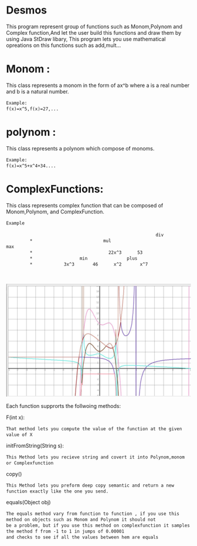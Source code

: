 # Desmos
This program represent group of functions such as Monom,Polynom and Complex function,And let the user build this functions and draw them by using Java StDraw libary, This program lets you use mathematical opreations on this functions such as add,mult...


#                                             Monom :
 This class represents a monom in the form of ax^b where a is a real number and b is a natural number.
```	
Example:	
f(x)=x^5,f(x)=27,...	
```
                                

# polynom :
This class represents a polynom which compose of monoms.
```	
Example:	
f(x)=x^5+x^4+34....	
```


 # ComplexFunctions:
This class represents complex function that can be composed of Monom,Polynom, and ComplexFunction.

```
Example
                       
                                                         div
		 *                           mul                            max
		 * 						       22x^3      53
		 *                  min               plus
		 *            3x^3       46      x^2       x^7   
   
   
```                      
       
   
  ![Test Image 1](Capture.JPG)

Each function supprorts the follwoing methods:	

  F(int x): 	
  ```  	
 That method lets you compute the value of the function at the given value of X	
 ```  	

initFromString(String s):	
 ``` 	
 This Method lets you recieve string and covert it into Polynom,monom or Complexfunction	
  ``` 	
  copy()	
  ``` 	
  This Method lets you preform deep copy semantic and return a new function exactly like the one you send.	
  ``` 	
  equals(Object obj)	
  ``` 	
  The equals method vary from function to function , if you use this method on objects such as Monom and Polynom it should not	
  be a problem, but if you use this method on complexfunction it samples the method f from -1 to 1 in jumps of 0.00001 	
  and checks to see if all the values between hem are equals	
  ``` 
